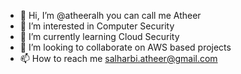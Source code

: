- 👋 Hi, I’m @atheeralh you can call me Atheer
- 👀 I’m interested in Computer Security
- 🌱 I’m currently learning Cloud Security
- 💞️ I’m looking to collaborate on AWS based projects 
- 📫 How to reach me salharbi.atheer@gmail.com 






<!--- 
![Your Repository's Stats](https://github-readme-stats.vercel.app/api?username=atheeralh&show_icons=true)
--->

<!---
atheeralh/atheeralh is a ✨ special ✨ repository because its `README.md` (this file) appears on your GitHub profile.
You can click the Preview link to take a look at your changes.
--->
